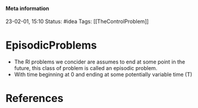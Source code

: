 #### Meta information
23-02-01, 15:10
Status: #idea
Tags: [[TheControlProblem]]





# EpisodicProblems

- The Rl problems we concider are assumes to end at some point in the future, this class of problem is called an episodic problem.
- With time beginning at 0 and ending at some potentially variable time (T)






# References
